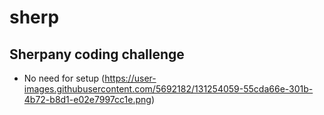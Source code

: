 # sherp

## Sherpany coding challenge
- No need for setup
(https://user-images.githubusercontent.com/5692182/131254059-55cda66e-301b-4b72-b8d1-e02e7997cc1e.png)
